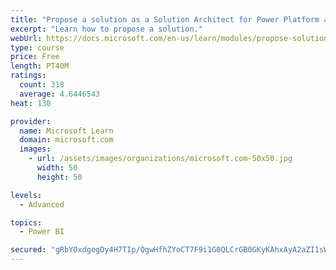 ```yaml
---
title: "Propose a solution as a Solution Architect for Power Platform and Dynamics 365"
excerpt: "Learn how to propose a solution."
webUrl: https://docs.microsoft.com/en-us/learn/modules/propose-solution/
type: course
price: Free
length: PT40M
ratings:
  count: 318
  average: 4.6446543
heat: 130

provider:
  name: Microsoft Learn
  domain: microsoft.com
  images:
    - url: /assets/images/organizations/microsoft.com-50x50.jpg
      width: 50
      height: 50

levels:
  - Advanced

topics:
  - Power BI

secured: "gRbYOxdgegDy4H7TIp/QgwHfhZYoCT7F9i1G0QLCrGB0GKyKAhxAyA2aZI1sWbANZaGqpTsgpattk8cRGuxjiPDtS5Q+I6ayijnz429S3pvyQ92pT2RfuZx6VOBjhHJQp0lbv4W73/Wu1mVAsD++kZLLY/T91+IE3xoKBTfY/iPPQU7cfUOAMqXHEgSq3oiufp9QWs2k3FPiz5yuc1AzvPXoKKbMIfsxdQb9Nj6dpXl70nIwJhYUSiSaAsCPabiI3B2k3knssF+xwlWwBVayyADmf/EFKwDHJRzdwbkqCZY27jITY70jfGR32hBm+u+uN7Ph2tlkGIdM2oF7KARghZ1LJ0eozW26ICV3ZTr0BFxeJRD0vtS0RltOWWar2mjJMC8I1lAX3cHVFWfpCndZdfBOrKDyV6btWWhBHoP6O2c=;GU0VYn8yG4Ikj94KHbJJ2w=="
---
```


